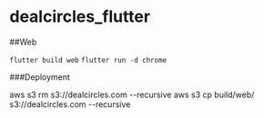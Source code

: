 # dealcircles_flutter

##Web

`flutter build web`
`flutter run -d chrome`

###Deployment

aws s3 rm s3://dealcircles.com --recursive
aws s3 cp build/web/ s3://dealcircles.com --recursive
